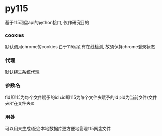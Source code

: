 # py115

基于115网盘api的python接口, 仅作研究目的

### cookies

默认调用chrome的cookies
由于115网页有在线检测, 故须保持chrome登录状态

### 代理

默认绕过系统代理

### 参数名

fid即115为每个文件赋予的id
cid即115为每个文件夹赋予的id
pid为当前文件/文件夹所在文件夹id

### 用处

可以用来生成/配合本地数据库更方便地管理115网盘文件
